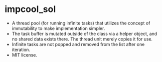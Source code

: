 # impcool_sol

 * A thread pool (for running infinite tasks) that utilizes the concept of immutability to make implementation simpler. 
 * The task buffer is mutated outside of the class via a helper object, and no shared data exists there. The thread unit merely copies it for use.
 * Infinite tasks are not popped and removed from the list after one iteration.
 * MIT license.
